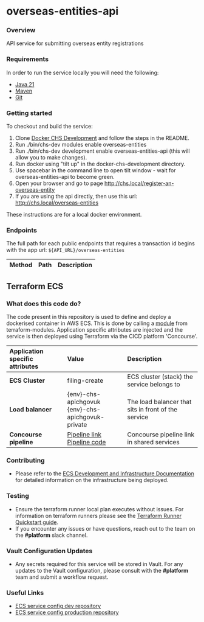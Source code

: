 # overseas-entities-api

### Overview
API service for submitting overseas entity registrations

### Requirements
In order to run the service locally you will need the following:
- [Java 21](https://www.oracle.com/java/technologies/downloads/#java21)
- [Maven](https://maven.apache.org/download.cgi)
- [Git](https://git-scm.com/downloads)

### Getting started
To checkout and build the service:
1. Clone [Docker CHS Development](https://github.com/companieshouse/docker-chs-development) and follow the steps in the README.
2. Run ./bin/chs-dev modules enable overseas-entities
3. Run ./bin/chs-dev development enable overseas-entities-api (this will allow you to make changes).
4. Run docker using "tilt up" in the docker-chs-development directory.
5. Use spacebar in the command line to open tilt window - wait for overseas-entities-api to become green.
6. Open your browser and go to page http://chs.local/register-an-overseas-entity
7. If you are using the api directly, then use this url: http://chs.local/overseas-entities

These instructions are for a local docker environment.

### Endpoints

The full path for each public endpoints that requires a transaction id begins with the app url:
`${API_URL}/overseas-entities`

Method    | Path                                                                         | Description
:---------|:-----------------------------------------------------------------------------|:-----------

## Terraform ECS

### What does this code do?

The code present in this repository is used to define and deploy a dockerised container in AWS ECS.
This is done by calling a [module](https://github.com/companieshouse/terraform-modules/tree/main/aws/ecs) from terraform-modules. Application specific attributes are injected and the service is then deployed using Terraform via the CICD platform 'Concourse'.


Application specific attributes | Value                                | Description
:---------|:-----------------------------------------------------------------------------|:-----------
**ECS Cluster**        | filing-create                                     | ECS cluster (stack) the service belongs to
**Load balancer**      | {env}-chs-apichgovuk <br> {env}-chs-apichgovuk-private                                 | The load balancer that sits in front of the service
**Concourse pipeline**     |[Pipeline link](https://ci-platform.companieshouse.gov.uk/teams/team-development/pipelines/overseas-entities-api) <br> [Pipeline code](https://github.com/companieshouse/ci-pipelines/blob/master/pipelines/ssplatform/team-development/overseas-entities-api)                                  | Concourse pipeline link in shared services


### Contributing
- Please refer to the [ECS Development and Infrastructure Documentation](https://companieshouse.atlassian.net/wiki/spaces/DEVOPS/pages/4390649858/Copy+of+ECS+Development+and+Infrastructure+Documentation+Updated) for detailed information on the infrastructure being deployed.

### Testing
- Ensure the terraform runner local plan executes without issues. For information on terraform runners please see the [Terraform Runner Quickstart guide](https://companieshouse.atlassian.net/wiki/spaces/DEVOPS/pages/1694236886/Terraform+Runner+Quickstart).
- If you encounter any issues or have questions, reach out to the team on the **#platform** slack channel.

### Vault Configuration Updates
- Any secrets required for this service will be stored in Vault. For any updates to the Vault configuration, please consult with the **#platform** team and submit a workflow request.

### Useful Links
- [ECS service config dev repository](https://github.com/companieshouse/ecs-service-configs-dev)
- [ECS service config production repository](https://github.com/companieshouse/ecs-service-configs-production)

